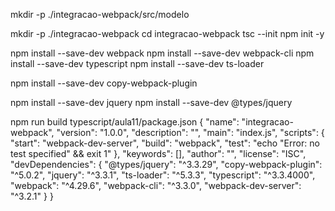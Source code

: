 mkdir -p ./integracao-webpack/src/modelo

mkdir -p ./integracao-webpack
cd integracao-webpack
tsc --init
npm init -y


npm install --save-dev webpack
npm install --save-dev webpack-cli
npm install --save-dev typescript
npm install --save-dev ts-loader

npm install --save-dev copy-webpack-plugin

npm install --save-dev jquery
npm install --save-dev @types/jquery

npm run build
typescript/aula11/package.json
{
  "name": "integracao-webpack",
  "version": "1.0.0",
  "description": "",
  "main": "index.js",
  "scripts": {
    "start": "webpack-dev-server",
    "build": "webpack",
    "test": "echo \"Error: no test specified\" && exit 1"
  },
  "keywords": [],
  "author": "",
  "license": "ISC",
  "devDependencies": {
    "@types/jquery": "^3.3.29",
    "copy-webpack-plugin": "^5.0.2",
    "jquery": "^3.3.1",
    "ts-loader": "^5.3.3",
    "typescript": "^3.3.4000",
    "webpack": "^4.29.6",
    "webpack-cli": "^3.3.0",
    "webpack-dev-server": "^3.2.1"
  }
}


